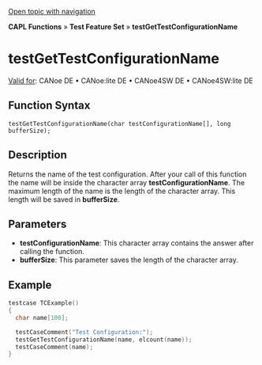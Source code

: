 [Open topic with navigation](../../../../../CANoeDEFamily.htm#Topics/CAPLFunctions/Test/Functions/CAPLfunctionTestGetTestConfigurationName.md)

**CAPL Functions** » **Test Feature Set** » **testGetTestConfigurationName**

# testGetTestConfigurationName

[Valid for](../../../Shared/FeatureAvailability.md): CANoe DE • CANoe:lite DE • CANoe4SW DE • CANoe4SW:lite DE

## Function Syntax

```
testGetTestConfigurationName(char testConfigurationName[], long bufferSize);
```

## Description

Returns the name of the test configuration. After your call of this function the name will be inside the character array **testConfigurationName**. The maximum length of the name is the length of the character array. This length will be saved in **bufferSize**.

## Parameters

- **testConfigurationName**: This character array contains the answer after calling the function.
- **bufferSize**: This parameter saves the length of the character array.

## Example

```c
testcase TCExample()
{
  char name[100];

  testCaseComment("Test Configuration:");
  testGetTestConfigurationName(name, elcount(name));
  testCaseComment(name);
}
```
